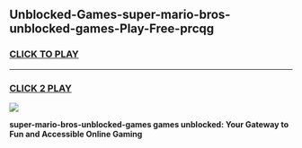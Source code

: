 
## Unblocked-Games-super-mario-bros-unblocked-games-Play-Free-prcqg
<h3>
<a href="https://premium76.site?title=super-mario-bros-unblocked-games&ref=09A">CLICK TO PLAY</a></h3>
<hr>

<h3>
<a href="https://premium76.site?title=super-mario-bros-unblocked-games&ref=09A">CLICK 2 PLAY</a>
  
</h3>

<a href="https://premium76.site?title=super-mario-bros-unblocked-games&ref=09A"><img src="https://clearcache.store/games.png"></a>


**super-mario-bros-unblocked-games games unblocked: Your Gateway to Fun and Accessible Online Gaming**
